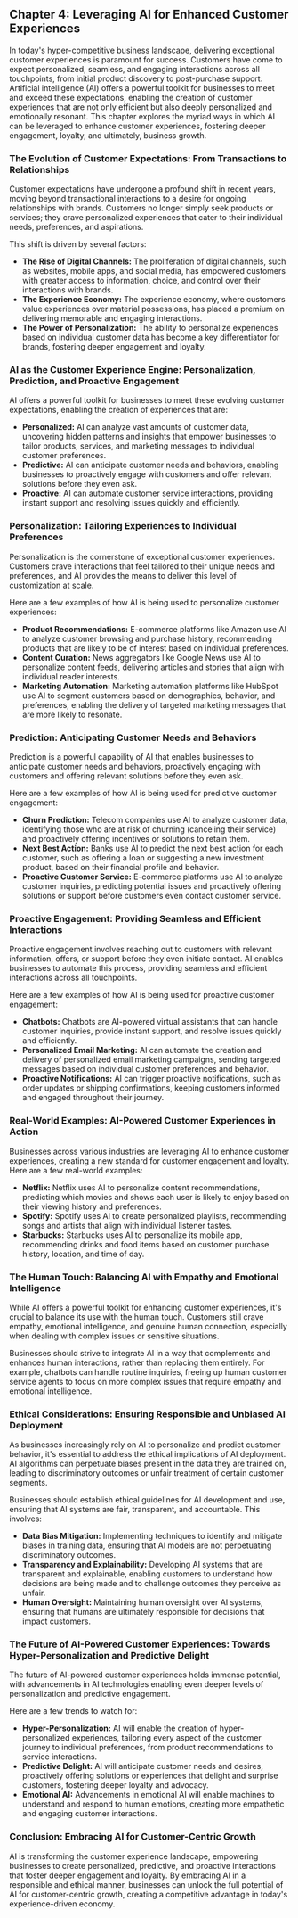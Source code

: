 ## Chapter 4: Leveraging AI for Enhanced Customer Experiences

In today's hyper-competitive business landscape, delivering exceptional customer experiences is paramount for success. Customers have come to expect personalized, seamless, and engaging interactions across all touchpoints, from initial product discovery to post-purchase support. Artificial intelligence (AI) offers a powerful toolkit for businesses to meet and exceed these expectations, enabling the creation of customer experiences that are not only efficient but also deeply personalized and emotionally resonant. This chapter explores the myriad ways in which AI can be leveraged to enhance customer experiences, fostering deeper engagement, loyalty, and ultimately, business growth.

### The Evolution of Customer Expectations: From Transactions to Relationships

Customer expectations have undergone a profound shift in recent years, moving beyond transactional interactions to a desire for ongoing relationships with brands. Customers no longer simply seek products or services; they crave personalized experiences that cater to their individual needs, preferences, and aspirations.

This shift is driven by several factors:

* **The Rise of Digital Channels:** The proliferation of digital channels, such as websites, mobile apps, and social media, has empowered customers with greater access to information, choice, and control over their interactions with brands.
* **The Experience Economy:** The experience economy, where customers value experiences over material possessions, has placed a premium on delivering memorable and engaging interactions.
* **The Power of Personalization:** The ability to personalize experiences based on individual customer data has become a key differentiator for brands, fostering deeper engagement and loyalty.

### AI as the Customer Experience Engine: Personalization, Prediction, and Proactive Engagement

AI offers a powerful toolkit for businesses to meet these evolving customer expectations, enabling the creation of experiences that are:

* **Personalized:** AI can analyze vast amounts of customer data, uncovering hidden patterns and insights that empower businesses to tailor products, services, and marketing messages to individual customer preferences.
* **Predictive:** AI can anticipate customer needs and behaviors, enabling businesses to proactively engage with customers and offer relevant solutions before they even ask.
* **Proactive:** AI can automate customer service interactions, providing instant support and resolving issues quickly and efficiently.

### Personalization: Tailoring Experiences to Individual Preferences

Personalization is the cornerstone of exceptional customer experiences. Customers crave interactions that feel tailored to their unique needs and preferences, and AI provides the means to deliver this level of customization at scale.

Here are a few examples of how AI is being used to personalize customer experiences:

* **Product Recommendations:** E-commerce platforms like Amazon use AI to analyze customer browsing and purchase history, recommending products that are likely to be of interest based on individual preferences.
* **Content Curation:** News aggregators like Google News use AI to personalize content feeds, delivering articles and stories that align with individual reader interests.
* **Marketing Automation:** Marketing automation platforms like HubSpot use AI to segment customers based on demographics, behavior, and preferences, enabling the delivery of targeted marketing messages that are more likely to resonate.

### Prediction: Anticipating Customer Needs and Behaviors

Prediction is a powerful capability of AI that enables businesses to anticipate customer needs and behaviors, proactively engaging with customers and offering relevant solutions before they even ask.

Here are a few examples of how AI is being used for predictive customer engagement:

* **Churn Prediction:** Telecom companies use AI to analyze customer data, identifying those who are at risk of churning (canceling their service) and proactively offering incentives or solutions to retain them.
* **Next Best Action:** Banks use AI to predict the next best action for each customer, such as offering a loan or suggesting a new investment product, based on their financial profile and behavior.
* **Proactive Customer Service:** E-commerce platforms use AI to analyze customer inquiries, predicting potential issues and proactively offering solutions or support before customers even contact customer service.

### Proactive Engagement: Providing Seamless and Efficient Interactions

Proactive engagement involves reaching out to customers with relevant information, offers, or support before they even initiate contact. AI enables businesses to automate this process, providing seamless and efficient interactions across all touchpoints.

Here are a few examples of how AI is being used for proactive customer engagement:

* **Chatbots:** Chatbots are AI-powered virtual assistants that can handle customer inquiries, provide instant support, and resolve issues quickly and efficiently.
* **Personalized Email Marketing:** AI can automate the creation and delivery of personalized email marketing campaigns, sending targeted messages based on individual customer preferences and behavior.
* **Proactive Notifications:** AI can trigger proactive notifications, such as order updates or shipping confirmations, keeping customers informed and engaged throughout their journey.

### Real-World Examples: AI-Powered Customer Experiences in Action

Businesses across various industries are leveraging AI to enhance customer experiences, creating a new standard for customer engagement and loyalty. Here are a few real-world examples:

* **Netflix:** Netflix uses AI to personalize content recommendations, predicting which movies and shows each user is likely to enjoy based on their viewing history and preferences.
* **Spotify:** Spotify uses AI to create personalized playlists, recommending songs and artists that align with individual listener tastes.
* **Starbucks:** Starbucks uses AI to personalize its mobile app, recommending drinks and food items based on customer purchase history, location, and time of day.

### The Human Touch: Balancing AI with Empathy and Emotional Intelligence

While AI offers a powerful toolkit for enhancing customer experiences, it's crucial to balance its use with the human touch. Customers still crave empathy, emotional intelligence, and genuine human connection, especially when dealing with complex issues or sensitive situations.

Businesses should strive to integrate AI in a way that complements and enhances human interactions, rather than replacing them entirely. For example, chatbots can handle routine inquiries, freeing up human customer service agents to focus on more complex issues that require empathy and emotional intelligence.

### Ethical Considerations: Ensuring Responsible and Unbiased AI Deployment

As businesses increasingly rely on AI to personalize and predict customer behavior, it's essential to address the ethical implications of AI deployment. AI algorithms can perpetuate biases present in the data they are trained on, leading to discriminatory outcomes or unfair treatment of certain customer segments.

Businesses should establish ethical guidelines for AI development and use, ensuring that AI systems are fair, transparent, and accountable. This involves:

* **Data Bias Mitigation:** Implementing techniques to identify and mitigate biases in training data, ensuring that AI models are not perpetuating discriminatory outcomes.
* **Transparency and Explainability:** Developing AI systems that are transparent and explainable, enabling customers to understand how decisions are being made and to challenge outcomes they perceive as unfair.
* **Human Oversight:** Maintaining human oversight over AI systems, ensuring that humans are ultimately responsible for decisions that impact customers.

### The Future of AI-Powered Customer Experiences: Towards Hyper-Personalization and Predictive Delight

The future of AI-powered customer experiences holds immense potential, with advancements in AI technologies enabling even deeper levels of personalization and predictive engagement.

Here are a few trends to watch for:

* **Hyper-Personalization:** AI will enable the creation of hyper-personalized experiences, tailoring every aspect of the customer journey to individual preferences, from product recommendations to service interactions.
* **Predictive Delight:** AI will anticipate customer needs and desires, proactively offering solutions or experiences that delight and surprise customers, fostering deeper loyalty and advocacy.
* **Emotional AI:** Advancements in emotional AI will enable machines to understand and respond to human emotions, creating more empathetic and engaging customer interactions.

### Conclusion: Embracing AI for Customer-Centric Growth

AI is transforming the customer experience landscape, empowering businesses to create personalized, predictive, and proactive interactions that foster deeper engagement and loyalty. By embracing AI in a responsible and ethical manner, businesses can unlock the full potential of AI for customer-centric growth, creating a competitive advantage in today's experience-driven economy.